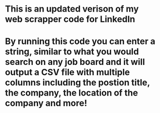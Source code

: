 # This is an updated verison of my web scrapper code for LinkedIn 

# By running this code you can enter a string, similar to what you would search on any job board and it will output a CSV file with multiple columns including the postion title, the company, the location of the company and more!
